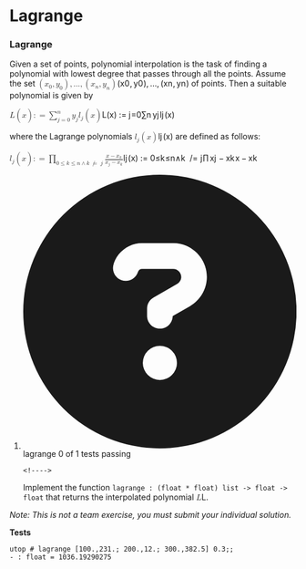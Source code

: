 # Lagrange
<div _ngcontent-bkf-c211="" id="programming-exercise-instructions-content" class="guided-tour instructions__content__markdown markdown-preview"><h3 id="lagrange">Lagrange</h3>
<p>Given a set of points, polynomial interpolation is the task of finding a polynomial with
lowest degree that passes through all the points. Assume the set <span><span class="katex"><span class="katex-mathml"><math><mrow><mo>(</mo><msub><mi>x</mi><mn>0</mn></msub><mo separator="true">,</mo><msub><mi>y</mi><mn>0</mn></msub><mo>)</mo><mo separator="true">,</mo><mi mathvariant="normal">.</mi><mi mathvariant="normal">.</mi><mi mathvariant="normal">.</mi><mo separator="true">,</mo><mo>(</mo><msub><mi>x</mi><mi>n</mi></msub><mo separator="true">,</mo><msub><mi>y</mi><mi>n</mi></msub><mo>)</mo></mrow>{(x_0, y_0), . . . ,(x_n, y_n)}</math></span><span aria-hidden="true" class="katex-html"><span class="base"><span style="height: 1em; vertical-align: -0.25em;" class="strut"></span><span class="mord"><span class="mopen">(</span><span class="mord"><span class="mord mathdefault">x</span><span class="msupsub"><span class="vlist-t vlist-t2"><span class="vlist-r"><span style="height: 0.301108em;" class="vlist"><span style="top: -2.55em; margin-left: 0em; margin-right: 0.05em;" class=""><span style="height: 2.7em;" class="pstrut"></span><span class="sizing reset-size6 size3 mtight"><span class="mord mtight">0</span></span></span></span><span class="vlist-s">​</span></span><span class="vlist-r"><span style="height: 0.15em;" class="vlist"><span class=""></span></span></span></span></span></span><span class="mpunct">,</span><span style="margin-right: 0.166667em;" class="mspace"></span><span class="mord"><span style="margin-right: 0.03588em;" class="mord mathdefault">y</span><span class="msupsub"><span class="vlist-t vlist-t2"><span class="vlist-r"><span style="height: 0.301108em;" class="vlist"><span style="top: -2.55em; margin-left: -0.03588em; margin-right: 0.05em;" class=""><span style="height: 2.7em;" class="pstrut"></span><span class="sizing reset-size6 size3 mtight"><span class="mord mtight">0</span></span></span></span><span class="vlist-s">​</span></span><span class="vlist-r"><span style="height: 0.15em;" class="vlist"><span class=""></span></span></span></span></span></span><span class="mclose">)</span><span class="mpunct">,</span><span style="margin-right: 0.166667em;" class="mspace"></span><span class="mord">.</span><span class="mord">.</span><span class="mord">.</span><span class="mpunct">,</span><span style="margin-right: 0.166667em;" class="mspace"></span><span class="mopen">(</span><span class="mord"><span class="mord mathdefault">x</span><span class="msupsub"><span class="vlist-t vlist-t2"><span class="vlist-r"><span style="height: 0.151392em;" class="vlist"><span style="top: -2.55em; margin-left: 0em; margin-right: 0.05em;" class=""><span style="height: 2.7em;" class="pstrut"></span><span class="sizing reset-size6 size3 mtight"><span class="mord mathdefault mtight">n</span></span></span></span><span class="vlist-s">​</span></span><span class="vlist-r"><span style="height: 0.15em;" class="vlist"><span class=""></span></span></span></span></span></span><span class="mpunct">,</span><span style="margin-right: 0.166667em;" class="mspace"></span><span class="mord"><span style="margin-right: 0.03588em;" class="mord mathdefault">y</span><span class="msupsub"><span class="vlist-t vlist-t2"><span class="vlist-r"><span style="height: 0.151392em;" class="vlist"><span style="top: -2.55em; margin-left: -0.03588em; margin-right: 0.05em;" class=""><span style="height: 2.7em;" class="pstrut"></span><span class="sizing reset-size6 size3 mtight"><span class="mord mathdefault mtight">n</span></span></span></span><span class="vlist-s">​</span></span><span class="vlist-r"><span style="height: 0.15em;" class="vlist"><span class=""></span></span></span></span></span></span><span class="mclose">)</span></span></span></span></span></span> of
points. Then a suitable polynomial is given by</p>
<span title="L(x) := \sum_{j=0}^{n} y_jl_j(x)"><span class="katex-display"><span class="katex"><span class="katex-mathml"><math><mrow><mi>L</mi><mo>(</mo><mi>x</mi><mo>)</mo><mo>:</mo><mo>=</mo><munderover><mo>∑</mo><mrow><mi>j</mi><mo>=</mo><mn>0</mn></mrow><mi>n</mi></munderover><msub><mi>y</mi><mi>j</mi></msub><msub><mi>l</mi><mi>j</mi></msub><mo>(</mo><mi>x</mi><mo>)</mo></mrow>L(x) := \sum_{j=0}^{n} y_jl_j(x)
</math></span><span aria-hidden="true" class="katex-html"><span class="base"><span style="height:1em;vertical-align:-0.25em;" class="strut"></span><span class="mord mathdefault">L</span><span class="mopen">(</span><span class="mord mathdefault">x</span><span class="mclose">)</span><span style="margin-right:0.2777777777777778em;" class="mspace"></span><span class="mrel">:</span></span><span class="base"><span style="height:0.36687em;vertical-align:0em;" class="strut"></span><span class="mrel">=</span><span style="margin-right:0.2777777777777778em;" class="mspace"></span></span><span class="base"><span style="height:3.0651740000000007em;vertical-align:-1.4137769999999998em;" class="strut"></span><span class="mop op-limits"><span class="vlist-t vlist-t2"><span class="vlist-r"><span style="height:1.6513970000000007em;" class="vlist"><span style="top:-1.872331em;margin-left:0em;"><span style="height:3.05em;" class="pstrut"></span><span class="sizing reset-size6 size3 mtight"><span class="mord mtight"><span style="margin-right:0.05724em;" class="mord mathdefault mtight">j</span><span class="mrel mtight">=</span><span class="mord mtight">0</span></span></span></span><span style="top:-3.050005em;"><span style="height:3.05em;" class="pstrut"></span><span><span class="mop op-symbol large-op">∑</span></span></span><span style="top:-4.3000050000000005em;margin-left:0em;"><span style="height:3.05em;" class="pstrut"></span><span class="sizing reset-size6 size3 mtight"><span class="mord mtight"><span class="mord mathdefault mtight">n</span></span></span></span></span><span class="vlist-s">​</span></span><span class="vlist-r"><span style="height:1.4137769999999998em;" class="vlist"><span></span></span></span></span></span><span style="margin-right:0.16666666666666666em;" class="mspace"></span><span class="mord"><span style="margin-right:0.03588em;" class="mord mathdefault">y</span><span class="msupsub"><span class="vlist-t vlist-t2"><span class="vlist-r"><span style="height:0.311664em;" class="vlist"><span style="top:-2.5500000000000003em;margin-left:-0.03588em;margin-right:0.05em;"><span style="height:2.7em;" class="pstrut"></span><span class="sizing reset-size6 size3 mtight"><span style="margin-right:0.05724em;" class="mord mathdefault mtight">j</span></span></span></span><span class="vlist-s">​</span></span><span class="vlist-r"><span style="height:0.286108em;" class="vlist"><span></span></span></span></span></span></span><span class="mord"><span style="margin-right:0.01968em;" class="mord mathdefault">l</span><span class="msupsub"><span class="vlist-t vlist-t2"><span class="vlist-r"><span style="height:0.311664em;" class="vlist"><span style="top:-2.5500000000000003em;margin-left:-0.01968em;margin-right:0.05em;"><span style="height:2.7em;" class="pstrut"></span><span class="sizing reset-size6 size3 mtight"><span style="margin-right:0.05724em;" class="mord mathdefault mtight">j</span></span></span></span><span class="vlist-s">​</span></span><span class="vlist-r"><span style="height:0.286108em;" class="vlist"><span></span></span></span></span></span></span><span class="mopen">(</span><span class="mord mathdefault">x</span><span class="mclose">)</span></span></span></span></span></span>
<p>where the Lagrange polynomials <span><span class="katex"><span class="katex-mathml"><math><mrow><msub><mi>l</mi><mi>j</mi></msub><mo>(</mo><mi>x</mi><mo>)</mo></mrow>l_j(x)</math></span><span aria-hidden="true" class="katex-html"><span class="base"><span style="height: 1.03611em; vertical-align: -0.286108em;" class="strut"></span><span class="mord"><span style="margin-right: 0.01968em;" class="mord mathdefault">l</span><span class="msupsub"><span class="vlist-t vlist-t2"><span class="vlist-r"><span style="height: 0.311664em;" class="vlist"><span style="top: -2.55em; margin-left: -0.01968em; margin-right: 0.05em;" class=""><span style="height: 2.7em;" class="pstrut"></span><span class="sizing reset-size6 size3 mtight"><span style="margin-right: 0.05724em;" class="mord mathdefault mtight">j</span></span></span></span><span class="vlist-s">​</span></span><span class="vlist-r"><span style="height: 0.286108em;" class="vlist"><span class=""></span></span></span></span></span></span><span class="mopen">(</span><span class="mord mathdefault">x</span><span class="mclose">)</span></span></span></span></span> are defined as follows:</p>
<span title="l_j(x) := \prod_{0 \leq k \leq n \\ \land k \;\mathrlap{\,/}{=}\; j} \frac{x - x_k}{x_j - x_k}"><span class="katex-display"><span class="katex"><span class="katex-mathml"><math><mrow><msub><mi>l</mi><mi>j</mi></msub><mo>(</mo><mi>x</mi><mo>)</mo><mo>:</mo><mo>=</mo><munder><mo>∏</mo><mrow><mn>0</mn><mo>≤</mo><mi>k</mi><mo>≤</mo><mi>n</mi><mspace></mspace><mo>∧</mo><mi>k</mi><mtext>  </mtext><mpadded width="0px"><mrow><mtext> </mtext><mi mathvariant="normal">/</mi></mrow></mpadded><mo>=</mo><mtext>  </mtext><mi>j</mi></mrow></munder><mfrac><mrow><mi>x</mi><mo>−</mo><msub><mi>x</mi><mi>k</mi></msub></mrow><mrow><msub><mi>x</mi><mi>j</mi></msub><mo>−</mo><msub><mi>x</mi><mi>k</mi></msub></mrow></mfrac></mrow>l_j(x) := \prod_{0 \leq k \leq n \\ \land k \;\mathrlap{\,/}{=}\; j} \frac{x - x_k}{x_j - x_k}
</math></span><span aria-hidden="true" class="katex-html"><span class="base"><span style="height:1.036108em;vertical-align:-0.286108em;" class="strut"></span><span class="mord"><span style="margin-right:0.01968em;" class="mord mathdefault">l</span><span class="msupsub"><span class="vlist-t vlist-t2"><span class="vlist-r"><span style="height:0.311664em;" class="vlist"><span style="top:-2.5500000000000003em;margin-left:-0.01968em;margin-right:0.05em;"><span style="height:2.7em;" class="pstrut"></span><span class="sizing reset-size6 size3 mtight"><span style="margin-right:0.05724em;" class="mord mathdefault mtight">j</span></span></span></span><span class="vlist-s">​</span></span><span class="vlist-r"><span style="height:0.286108em;" class="vlist"><span></span></span></span></span></span></span><span class="mopen">(</span><span class="mord mathdefault">x</span><span class="mclose">)</span><span style="margin-right:0.2777777777777778em;" class="mspace"></span><span class="mrel">:</span></span><span class="base"><span style="height:0.36687em;vertical-align:0em;" class="strut"></span><span class="mrel">=</span><span style="margin-right:0.2777777777777778em;" class="mspace"></span></span><span class="base"><span style="height:2.7763350000000004em;vertical-align:-1.516005em;" class="strut"></span><span class="mop op-limits"><span class="vlist-t vlist-t2"><span class="vlist-r"><span style="height:1.050005em;" class="vlist"><span style="top:-1.808995em;margin-left:0em;"><span style="height:3.05em;" class="pstrut"></span><span class="sizing reset-size6 size3 mtight"><span class="mord mtight"><span class="mord mtight">0</span><span class="mrel mtight">≤</span><span style="margin-right:0.03148em;" class="mord mathdefault mtight">k</span><span class="mrel mtight">≤</span><span class="mord mathdefault mtight">n</span><span class="mspace mtight newline"></span><span class="mbin mtight">∧</span><span style="margin-right:0.03148em;" class="mord mathdefault mtight">k</span><span style="margin-right:0.3252777777777778em;" class="mspace mtight"></span><span class="mord mtight"><span class="vlist-t vlist-t2"><span class="vlist-r"><span style="height:0.75em;" class="vlist"><span style="top:-2.75em;"><span style="height:2.75em;" class="pstrut"></span><span class="rlap mtight"><span style="height:1em;vertical-align:-0.25em;" class="strut"></span><span class="inner"><span class="mord mtight"><span style="margin-right:0.19516666666666668em;" class="mspace mtight"></span><span class="mord mtight">/</span></span></span><span class="fix"></span></span></span></span><span class="vlist-s">​</span></span><span class="vlist-r"><span style="height:0.25em;" class="vlist"><span></span></span></span></span></span><span class="mord mtight"><span class="mrel mtight">=</span></span><span style="margin-right:0.3252777777777778em;" class="mspace mtight"></span><span style="margin-right:0.05724em;" class="mord mathdefault mtight">j</span></span></span></span><span style="top:-3.0500049999999996em;"><span style="height:3.05em;" class="pstrut"></span><span><span class="mop op-symbol large-op">∏</span></span></span></span><span class="vlist-s">​</span></span><span class="vlist-r"><span style="height:1.516005em;" class="vlist"><span></span></span></span></span></span><span style="margin-right:0.16666666666666666em;" class="mspace"></span><span class="mord"><span class="mopen nulldelimiter"></span><span class="mfrac"><span class="vlist-t vlist-t2"><span class="vlist-r"><span style="height:1.2603300000000002em;" class="vlist"><span style="top:-2.314em;"><span style="height:3em;" class="pstrut"></span><span class="mord"><span class="mord"><span class="mord mathdefault">x</span><span class="msupsub"><span class="vlist-t vlist-t2"><span class="vlist-r"><span style="height:0.311664em;" class="vlist"><span style="top:-2.5500000000000003em;margin-left:0em;margin-right:0.05em;"><span style="height:2.7em;" class="pstrut"></span><span class="sizing reset-size6 size3 mtight"><span style="margin-right:0.05724em;" class="mord mathdefault mtight">j</span></span></span></span><span class="vlist-s">​</span></span><span class="vlist-r"><span style="height:0.286108em;" class="vlist"><span></span></span></span></span></span></span><span style="margin-right:0.2222222222222222em;" class="mspace"></span><span class="mbin">−</span><span style="margin-right:0.2222222222222222em;" class="mspace"></span><span class="mord"><span class="mord mathdefault">x</span><span class="msupsub"><span class="vlist-t vlist-t2"><span class="vlist-r"><span style="height:0.33610799999999996em;" class="vlist"><span style="top:-2.5500000000000003em;margin-left:0em;margin-right:0.05em;"><span style="height:2.7em;" class="pstrut"></span><span class="sizing reset-size6 size3 mtight"><span style="margin-right:0.03148em;" class="mord mathdefault mtight">k</span></span></span></span><span class="vlist-s">​</span></span><span class="vlist-r"><span style="height:0.15em;" class="vlist"><span></span></span></span></span></span></span></span></span><span style="top:-3.23em;"><span style="height:3em;" class="pstrut"></span><span style="border-bottom-width:0.04em;" class="frac-line"></span></span><span style="top:-3.677em;"><span style="height:3em;" class="pstrut"></span><span class="mord"><span class="mord mathdefault">x</span><span style="margin-right:0.2222222222222222em;" class="mspace"></span><span class="mbin">−</span><span style="margin-right:0.2222222222222222em;" class="mspace"></span><span class="mord"><span class="mord mathdefault">x</span><span class="msupsub"><span class="vlist-t vlist-t2"><span class="vlist-r"><span style="height:0.33610799999999996em;" class="vlist"><span style="top:-2.5500000000000003em;margin-left:0em;margin-right:0.05em;"><span style="height:2.7em;" class="pstrut"></span><span class="sizing reset-size6 size3 mtight"><span style="margin-right:0.03148em;" class="mord mathdefault mtight">k</span></span></span></span><span class="vlist-s">​</span></span><span class="vlist-r"><span style="height:0.15em;" class="vlist"><span></span></span></span></span></span></span></span></span></span><span class="vlist-s">​</span></span><span class="vlist-r"><span style="height:0.972108em;" class="vlist"><span></span></span></span></span></span><span class="mclose nulldelimiter"></span></span></span></span></span></span></span>
<ol>
<li><div class="pe-task-0 d-flex"><jhi-programming-exercise-instructions-task-status _nghost-bkf-c209="" class="ng-star-inserted"><div _ngcontent-bkf-c209="" class="guided-tour">
    <!---->
    <!---->
    <fa-icon _ngcontent-bkf-c209="" size="lg" class="ng-fa-icon test-icon text-secondary ng-star-inserted"><svg role="img" aria-hidden="true" focusable="false" data-prefix="fas" data-icon="circle-question" class="svg-inline--fa fa-circle-question fa-lg" xmlns="http://www.w3.org/2000/svg" viewBox="0 0 512 512"><path fill="currentColor" d="M256 512A256 256 0 1 0 256 0a256 256 0 1 0 0 512zM169.8 165.3c7.9-22.3 29.1-37.3 52.8-37.3h58.3c34.9 0 63.1 28.3 63.1 63.1c0 22.6-12.1 43.5-31.7 54.8L280 264.4c-.2 13-10.9 23.6-24 23.6c-13.3 0-24-10.7-24-24V250.5c0-8.6 4.6-16.5 12.1-20.8l44.3-25.4c4.7-2.7 7.6-7.7 7.6-13.1c0-8.4-6.8-15.1-15.1-15.1H222.6c-3.4 0-6.4 2.1-7.5 5.3l-.4 1.2c-4.4 12.5-18.2 19-30.6 14.6s-19-18.2-14.6-30.6l.4-1.2zM224 352a32 32 0 1 1 64 0 32 32 0 1 1 -64 0z"></path></svg></fa-icon><!---->
    <span _ngcontent-bkf-c209="" class="task-name ng-star-inserted">lagrange</span><!---->
    <span _ngcontent-bkf-c209="" class="guided-tour test-status--linked text-secondary ng-star-inserted">0 of 1 tests passing</span><!---->
    
    <!---->
</div>
</jhi-programming-exercise-instructions-task-status></div>Implement the function <code>lagrange : (float * float) list -&gt; float -&gt; float</code> that returns the interpolated polynomial <span><span class="katex"><span class="katex-mathml"><math><mrow><mi>L</mi></mrow>L</math></span><span aria-hidden="true" class="katex-html"><span class="base"><span style="height: 0.68333em; vertical-align: 0em;" class="strut"></span><span class="mord mathdefault">L</span></span></span></span></span>.</li>
</ol>
<p><em>Note: This is not a team exercise, you must submit your individual solution.</em>  </p>
<p><strong>Tests</strong></p>
<pre><code class="hljs">utop <span class="hljs-meta"># lagrange [100.,231.; 200.,12.; 300.,382.5] 0.3;;</span>
- : <span class="hljs-type">float</span> = <span class="hljs-number">1036.19290275</span>
</code></pre></div>
